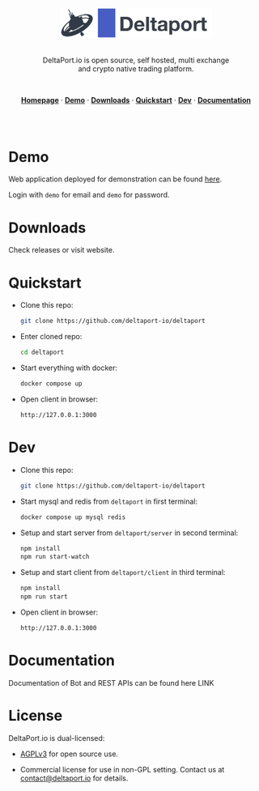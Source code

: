 
<div align="center">
  <br/>
  <img src="./client/src/images/logo-big-dark.png" width="300" />
  <br/>
  <br/>
  <p>
    DeltaPort.io is open source, self hosted, multi exchange <br>
    and crypto native trading platform.
  </p>
  <br/>
  <p>
    <a href="https://deltaport.io"><strong>Homepage</strong></a> ·
    <a href="#demo"><strong>Demo</strong></a> ·
    <a href="#downloads"><strong>Downloads</strong></a> ·
    <a href="#quickstart"><strong>Quickstart</strong></a> ·
    <a href="#dev"><strong>Dev</strong></a> ·
    <a href="#documentation"><strong>Documentation</strong></a>
  </p>
  <br/>
  <br/>
</div>

# Demo

Web application deployed for demonstration can be found [here](https://demo.deltaport.io).

Login with `demo` for email and `demo` for password.

# Downloads

Check releases or visit website.

# Quickstart

- Clone this repo: 
  ```sh
  git clone https://github.com/deltaport-io/deltaport
  ```
- Enter cloned repo:
  ```sh
  cd deltaport
  ```
- Start everything with docker:
  ```sh
  docker compose up
  ```
- Open client in browser:
  ```sh
  http://127.0.0.1:3000
  ```

# Dev

- Clone this repo: 
  ```sh
  git clone https://github.com/deltaport-io/deltaport
  ```
- Start mysql and redis from `deltaport` in first terminal:
  ```sh
  docker compose up mysql redis
  ```
- Setup and start server from `deltaport/server` in second terminal:
  ```sh
  npm install
  npm run start-watch
  ```
- Setup and start client from `deltaport/client` in third terminal:
  ```sh
  npm install
  npm run start
  ```
- Open client in browser:
  ```sh
  http://127.0.0.1:3000
  ```

# Documentation

Documentation of Bot and REST APIs can be found here LINK

# License

DeltaPort.io is dual-licensed:

* [AGPLv3](https://opensource.org/licenses/AGPL-3.0) for open source use.

* Commercial license for use in non-GPL setting. Contact us at contact@deltaport.io for details.
